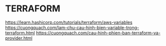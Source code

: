 #  TERRAFORM
https://learn.hashicorp.com/tutorials/terraform/aws-variables
https://cuongquach.com/lam-chu-cau-hinh-bien-variable-trong-terraform.html
https://cuongquach.com/cau-hinh-phien-ban-terraform-va-provider.html
